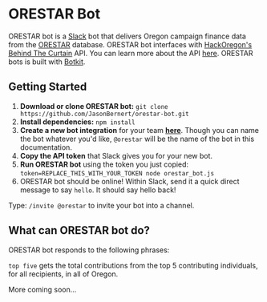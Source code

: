 # ORESTAR Bot

ORESTAR bot is a [Slack](readme-slack.md) bot that delivers Oregon campaign finance data from the  [ORESTAR](https://secure.sos.state.or.us/orestar/gotoPublicTransactionSearch.do) database. ORESTAR bot interfaces with [HackOregon's](http://www.hackoregon.org/) [Behind The Curtain](http://behindthecurtain.hackoregon.com/#/) API. You can learn more about the API [here](https://github.com/hackoregon/btc-backend/blob/master/endpoints/endpoint_use_readme.md). ORESTAR bots is built with [Botkit](https://github.com/howdyai/botkit).

## Getting Started

1. **Download or clone ORESTAR bot:** `git clone https://github.com/JasonBernert/orestar-bot.git`
2. **Install dependencies:** `npm install`
3. **Create a new bot integration** for your team [**here**](https://my.slack.com/services/new/bot). Though you can name the bot whatever you'd like, `@orestar` will be the name of the bot in this documentation.
4. **Copy the API token** that Slack gives you for your new bot.
5. **Run ORESTAR bot** using the token you just copied: `token=REPLACE_THIS_WITH_YOUR_TOKEN node orestar_bot.js`
6. ORESTAR bot should be online! Within Slack, send it a quick direct message to say `hello`. It should say hello back!

Type: `/invite @orestar` to invite your bot into a channel.

## What can ORESTAR bot do?

ORESTAR bot responds to the following phrases:

`top five` gets the total contributions from the top 5 contributing individuals, for all recipients, in all of Oregon.

More coming soon...
